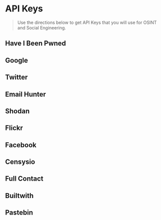 # API Keys
>Use the directions below to get API Keys that you will use for OSINT and Social Engineering.

## Have I Been Pwned

## Google

## Twitter

## Email Hunter

## Shodan

## Flickr

## Facebook

## Censysio

## Full Contact

## Builtwith

## Pastebin

